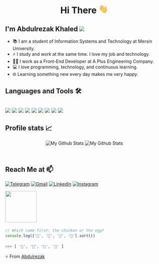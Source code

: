<h1 align="Center" color="teal">  Hi There <img src="https://raw.githubusercontent.com/ABSphreak/ABSphreak/master/gifs/Hi.gif" width="30px"> </h1>

<p align="center" margin="10px">
<h2> I'm Abdulrezak Khaled  <img src="https://media.giphy.com/media/WUlplcMpOCEmTGBtBW/giphy.gif" width="30">  </h2>  
</div>


- 📚 I am a student of Information Systems and Technology at Mersin University.
- ⚡ I study and work at the same time. I love my job and technology.
- 👨‍💻 I work as a Front-End Developer at A Plus Engineering Company.
- 💻 I love programming, technology, and continuous learning.
- 🌐 Learning something new every day makes me very happy.



<h2> Languages and Tools 🛠 <h2/>
<div style="display: inline-block;">
<img src = "https://img.shields.io/badge/-HTML5-E34F26?style=flat&logo=html5&logoColor=white"> 
<img src = "https://img.shields.io/badge/-CSS3-1572B6?style=flat&logo=css3&logoColor=white">
<img src="https://img.shields.io/badge/-Bootstrap-563D7C?style=flat&logo=bootstrap&logoColor=white">
<img src="https://img.shields.io/badge/-JavaScript-eed718?style=flat&logo=javascript&logoColor=ffffff">
<img src="https://img.shields.io/badge/-React-000000?style=flat&logo=react&logoColor=00c8ff">
<img src="http://img.shields.io/badge/-Git-F1502F?style=flat&logo=git&logoColor=FFFFFF">
<img src="http://img.shields.io/badge/-Github-000000?style=flat&logo=github&logoColor=FFFFFF">
<img src="https://img.shields.io/badge/-%20C++-659ad2?style=flat&logo=2B%2B&logoColor=ffffff">
<img src="https://img.shields.io/badge/-Python-black?style=flat&logo=python&logoColor=white"> 
</div>


<h2>Profile stats 📈</h2>

<p align="center" margin="10px">
<img align="center" src="https://github-readme-stats.vercel.app/api/top-langs/?username=Abodk7aled&layout=compact&theme=radical" alt="My Github Stats">
<img align="center" src="https://github-readme-stats.vercel.app/api?username=Abodk7aled&&show_icons=true&theme=radical&count_private=true&include_all_commits=true" alt="My Github Stats">
</p>

<br/>

<h2>Reach Me at 📫</h2>

[![Telegram](https://img.shields.io/badge/-TELEGRAM-2CA5E0?style=for-the-badge&logo=telegram&logoColor=white)](https://t.me/ax729)
[![Gmail](https://img.shields.io/badge/-GMAIL-D14836?style=for-the-badge&logo=gmail&logoColor=white)](mailto:abdulrezak.khaled@gmail.com)
[![LinkedIn](https://img.shields.io/badge/-LINKEDIN-0077B5?style=for-the-badge&logo=linkedin&logoColor=white)](https://www.linkedin.com/in/abdulrezak-khaled)
[![Instagram](https://img.shields.io/badge/Instagram-E4405F?style=for-the-badge&logo=instagram&logoColor=white)](https://www.instagram.com/abodk7aled/)


<img src="https://media.giphy.com/media/dxn6fRlTIShoeBr69N/giphy.gif" width="100" height="100">


```javascript
// Which came first: the chicken or the egg?
console.log(['🥚', '🐣', '🐥', '🐔'].sort())

>>> [ '🐔', '🐣', '🐥', '🥚' ]
```

⭐️ From [Abdulrezak](https://github.com/Abodk7aled)
